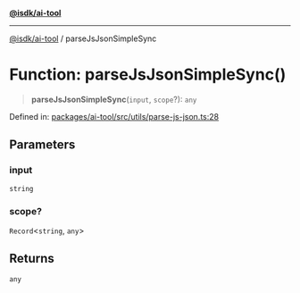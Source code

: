 [**@isdk/ai-tool**](../README.md)

***

[@isdk/ai-tool](../globals.md) / parseJsJsonSimpleSync

# Function: parseJsJsonSimpleSync()

> **parseJsJsonSimpleSync**(`input`, `scope`?): `any`

Defined in: [packages/ai-tool/src/utils/parse-js-json.ts:28](https://github.com/isdk/ai-tool.js/blob/077730e62e6c723611b64a587e36b69766741af4/src/utils/parse-js-json.ts#L28)

## Parameters

### input

`string`

### scope?

`Record`\<`string`, `any`\>

## Returns

`any`
